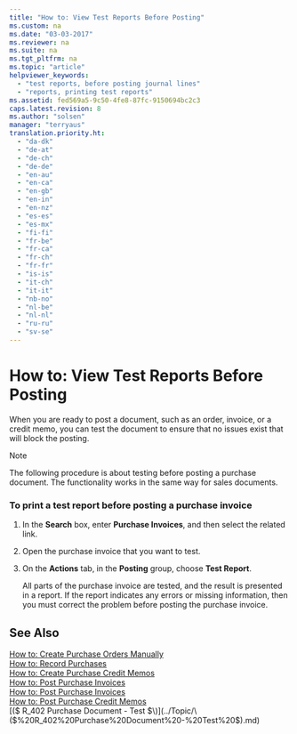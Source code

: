 ```yaml
---
title: "How to: View Test Reports Before Posting"
ms.custom: na
ms.date: "03-03-2017"
ms.reviewer: na
ms.suite: na
ms.tgt_pltfrm: na
ms.topic: "article"
helpviewer_keywords: 
  - "test reports, before posting journal lines"
  - "reports, printing test reports"
ms.assetid: fed569a5-9c50-4fe8-87fc-9150694bc2c3
caps.latest.revision: 8
ms.author: "solsen"
manager: "terryaus"
translation.priority.ht: 
  - "da-dk"
  - "de-at"
  - "de-ch"
  - "de-de"
  - "en-au"
  - "en-ca"
  - "en-gb"
  - "en-in"
  - "en-nz"
  - "es-es"
  - "es-mx"
  - "fi-fi"
  - "fr-be"
  - "fr-ca"
  - "fr-ch"
  - "fr-fr"
  - "is-is"
  - "it-ch"
  - "it-it"
  - "nb-no"
  - "nl-be"
  - "nl-nl"
  - "ru-ru"
  - "sv-se"
---
```

# How to: View Test Reports Before Posting
When you are ready to post a document, such as an order, invoice, or a credit memo, you can test the document to ensure that no issues exist that will block the posting.  
  
> [!NOTE]  
>  The following procedure is about testing before posting a purchase document. The functionality works in the same way for sales documents.  
  
### To print a test report before posting a purchase invoice  
  
1.  In the **Search** box, enter **Purchase Invoices**, and then select the related link.  
  
2.  Open the purchase invoice that you want to test.  
  
3.  On the **Actions** tab, in the **Posting** group, choose **Test Report**.  
  
     All parts of the purchase invoice are tested, and the result is presented in a report. If the report indicates any errors or missing information, then you must correct the problem before posting the purchase invoice.  
  
## See Also  
 [How to: Create Purchase Orders Manually](../Purchasing/how-to-create-purchase-orders-manually.md)   
 [How to: Record Purchases](../Finance/how-to-record-purchases.md)   
 [How to: Create Purchase Credit Memos](../Finance/how-to-create-purchase-credit-memos.md)   
 [How to: Post Purchase Invoices](../Finance/how-to-post-purchase-invoices.md)   
 [How to: Post Purchase Invoices](../Finance/how-to-post-purchase-invoices.md)   
 [How to: Post Purchase Credit Memos](../Finance/how-to-post-purchase-credit-memos.md)   
 [\($ R\_402 Purchase Document \- Test $\)](../Topic/\($%20R_402%20Purchase%20Document%20-%20Test%20$\).md)
